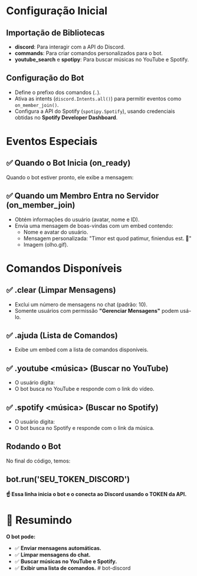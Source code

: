 # **Configuração Inicial**

## **Importação de Bibliotecas**
- **discord**: Para interagir com a API do Discord.
- **commands**: Para criar comandos personalizados para o bot.
- **youtube_search** e **spotipy**: Para buscar músicas no YouTube e Spotify.

## **Configuração do Bot**
- Define o prefixo dos comandos (`.`).
- Ativa as intents (`discord.Intents.all()`) para permitir eventos como `on_member_join()`.
- Configura a API do Spotify (`spotipy.Spotify`), usando credenciais obtidas no **Spotify Developer Dashboard**.

# **Eventos Especiais**

## **✅ Quando o Bot Inicia (on_ready)**
Quando o bot estiver pronto, ele exibe a mensagem:


## **✅ Quando um Membro Entra no Servidor (on_member_join)**
- Obtém informações do usuário (avatar, nome e ID).
- Envia uma mensagem de boas-vindas com um embed contendo:
  - Nome e avatar do usuário.
  - Mensagem personalizada: "Timor est quod patimur, finiendus est. 🐀"
  - Imagem (olho.gif).

# **Comandos Disponíveis**

## **✅ .clear (Limpar Mensagens)**
- Exclui um número de mensagens no chat (padrão: 10).
- Somente usuários com permissão **"Gerenciar Mensagens"** podem usá-lo.

## **✅ .ajuda (Lista de Comandos)**
- Exibe um embed com a lista de comandos disponíveis.

## **✅ .youtube <música> (Buscar no YouTube)**
- O usuário digita:
- O bot busca no YouTube e responde com o link do vídeo.

## **✅ .spotify <música> (Buscar no Spotify)**
- O usuário digita:
- O bot busca no Spotify e responde com o link da música.

## **Rodando o Bot**
No final do código, temos:


## **bot.run('SEU_TOKEN_DISCORD')**

**☝ Essa linha inicia o bot e o conecta ao Discord usando o TOKEN da API.**

# **🚀 Resumindo**
**O bot pode:**

- ✅ **Enviar mensagens automáticas.**
- ✅ **Limpar mensagens do chat.**
- ✅ **Buscar músicas no YouTube e Spotify.**
- ✅ **Exibir uma lista de comandos.**
#   b o t - d i s c o r d  
 
